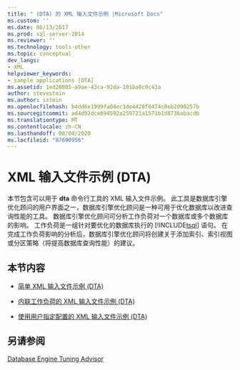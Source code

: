 ```yaml
---
title: " (DTA) 的 XML 输入文件示例 |Microsoft Docs"
ms.custom: ''
ms.date: 06/13/2017
ms.prod: sql-server-2014
ms.reviewer: ''
ms.technology: tools-other
ms.topic: conceptual
dev_langs:
- XML
helpviewer_keywords:
- sample applications [DTA]
ms.assetid: 1ed28805-a9ae-43ca-92da-101ba0c0c43a
author: stevestein
ms.author: sstein
ms.openlocfilehash: b4dd6e1999fa04ec1de4428f6474c8eb2090257b
ms.sourcegitcommit: ad4d92dce894592a259721a1571b1d8736abacdb
ms.translationtype: MT
ms.contentlocale: zh-CN
ms.lasthandoff: 08/04/2020
ms.locfileid: "87690956"
---
```

# <a name="xml-input-file-samples-dta"></a>XML 输入文件示例 (DTA)
  本节包含可以用于 **dta** 命令行工具的 XML 输入文件示例。 此工具是数据库引擎优化顾问的用户界面之一，数据库引擎优化顾问是一种可用于优化数据库以改进查询性能的工具。 数据库引擎优化顾问可分析工作负荷对一个数据库或多个数据库的影响。 工作负荷是一组针对要优化的数据库执行的 [!INCLUDE[tsql](../../includes/tsql-md.md)] 语句。 在完成工作负荷影响的分析后，数据库引擎优化顾问将创建关于添加索引、索引视图或分区策略（将提高数据库查询性能）的建议。  
  
## <a name="in-this-section"></a>本节内容  
  
-   [简单 XML 输入文件示例 (DTA)](simple-xml-input-file-sample-dta.md)  
  
-   [内联工作负荷的 XML 输入文件示例 (DTA)](xml-input-file-sample-with-inline-workload-dta.md)  
  
-   [使用用户指定配置的 XML 输入文件示例 (DTA)](xml-input-file-sample-with-user-specified-configuration-dta.md)  
  
## <a name="see-also"></a>另请参阅  
 [Database Engine Tuning Advisor](../../relational-databases/performance/database-engine-tuning-advisor.md)  
  
  
